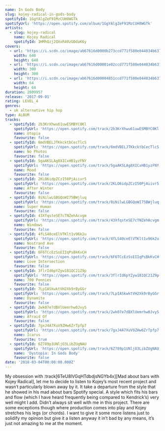```yaml
---
name: In Gods Body
slug: kojey-radical-in-gods-body
spotifyId: 1GgYAlgZeF91MzCUH8WGTk
spotifyUrl: 'https://open.spotify.com/album/1GgYAlgZeF91MzCUH8WGTk'
artists:
  - slug: kojey-radical
    name: Kojey Radical
    spotifyId: 1HMhQzj2QXxR40zGDdaK6y
covers:
  - url: 'https://i.scdn.co/image/ab67616d0000b273ccd771f580e044034b637d84'
    width: 640
    height: 640
  - url: 'https://i.scdn.co/image/ab67616d00001e02ccd771f580e044034b637d84'
    width: 300
    height: 300
  - url: 'https://i.scdn.co/image/ab67616d00004851ccd771f580e044034b637d84'
    width: 64
    height: 64
duration: 2809957
release: '2017-09-01'
rating: LEVEL_4
genres:
  - uk alternative hip hop
type: ALBUM
tracks:
  - spotifyId: 2b3KrXhwu61uwESMBYC0Kl
    spotifyUrl: 'https://open.spotify.com/track/2b3KrXhwu61uwESMBYC0Kl'
    name: Utopia
    favourite: false
  - spotifyId: 6mdVBELJTKkcktbCecTlcS
    spotifyUrl: 'https://open.spotify.com/track/6mdVBELJTKkcktbCecTlcS'
    name: No Photos
    favourite: false
  - spotifyId: 5gaAKSLAg8XICxHB1yzFNY
    spotifyUrl: 'https://open.spotify.com/track/5gaAKSLAg8XICxHB1yzFNY'
    name: Mood
    favourite: false
  - spotifyId: 2KLO6idpZCzI50PjAiivr5
    spotifyUrl: 'https://open.spotify.com/track/2KLO6idpZCzI50PjAiivr5'
    name: After Winter
    favourite: false
  - spotifyId: 0iNilwLGBGQoWI75BWjluq
    spotifyUrl: 'https://open.spotify.com/track/0iNilwLGBGQoWI75BWjluq'
    name: Super Human
    favourite: false
  - spotifyId: 43XfqsteSE7cTNZehAcvgm
    spotifyUrl: 'https://open.spotify.com/track/43XfqsteSE7cTNZehAcvgm'
    name: Windows
    favourite: false
  - spotifyId: 4fLS40ceElVTKlt1v96k2u
    spotifyUrl: 'https://open.spotify.com/track/4fLS40ceElVTKlt1v96k2u'
    name: Nostrand Ave
    favourite: false
  - spotifyId: 6F6TCcEzSsEIIqPsBkKvCH
    spotifyUrl: 'https://open.spotify.com/track/6F6TCcEzSsEIIqPsBkKvCH'
    name: Love Intersection
    favourite: false
  - spotifyId: 3flrId6pYZyw1B1QC21Z9p
    spotifyUrl: 'https://open.spotify.com/track/3flrId6pYZyw1B1QC21Z9p'
    name: 700 Pennies
    favourite: false
  - spotifyId: 7LpIASkwktVH2Xk9rByGGr
    spotifyUrl: 'https://open.spotify.com/track/7LpIASkwktVH2Xk9rByGGr'
    name: Dynamite
    favourite: false
  - spotifyId: 2wk07e7dBXlUemrhw0JvyS
    spotifyUrl: 'https://open.spotify.com/track/2wk07e7dBXlUemrhw0JvyS'
    name: Afraid Of
    favourite: false
  - spotifyId: 7gxJ4A7XuV9ZHw6ZrTpfp7
    spotifyUrl: 'https://open.spotify.com/track/7gxJ4A7XuV9ZHw6ZrTpfp7'
    name: Icarus
    favourite: true
  - spotifyId: 6Z789p1UNljO3LibZUgNAU
    spotifyUrl: 'https://open.spotify.com/track/6Z789p1UNljO3LibZUgNAU'
    name: 'Dystopia: In Gods Body'
    favourite: false
date: '2018-03-04T00:00:00.000Z'
---
```

My obsession with :track[6TeU8lVGqHTdbdjsNGYb4x][Mad about bars with Kojey Radical], let me to
decide to listen to Kojey’s most recent project and wasn’t particularly blown away by it.
It take a departure from the style that he showed in his mad about bars Spotify special.
A style which fits his bars and flow (which I have heard frequently being compared to Kendrick’s)
very well might I add. Didn’t always sit well with me in this project. There are some exceptions
though where production comes into play and Kojey stretches his legs (or chords). I want to
give it some more listens just to solidify my opinion but give it a listen anyway it in’t bad by
any means, it’s just not amazing to me at the moment.

